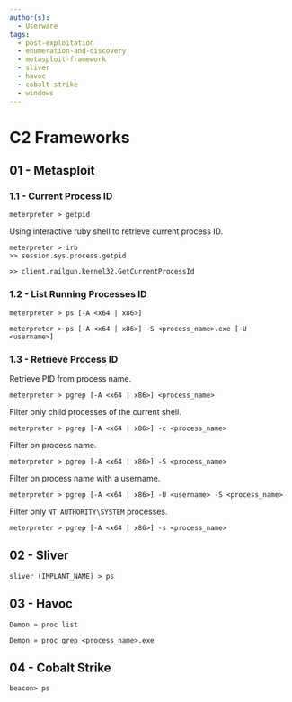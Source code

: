```yaml
---
author(s):
  - Userware
tags:
  - post-exploitation
  - enumeration-and-discovery
  - metasploit-framework
  - sliver
  - havoc
  - cobalt-strike
  - windows
---
```

# C2 Frameworks

## 01 - Metasploit

### 1.1 - Current Process ID

```
meterpreter > getpid
```

Using interactive ruby shell to retrieve current process ID.

```
meterpreter > irb
>> session.sys.process.getpid

>> client.railgun.kernel32.GetCurrentProcessId
```

### 1.2 - List Running Processes ID

```
meterpreter > ps [-A <x64 | x86>]

meterpreter > ps [-A <x64 | x86>] -S <process_name>.exe [-U <username>]
```

### 1.3 - Retrieve Process ID

Retrieve PID from process name.

```
meterpreter > pgrep [-A <x64 | x86>] <process_name>
```

Filter only child processes of the current shell.

```
meterpreter > pgrep [-A <x64 | x86>] -c <process_name>
```

Filter on process name.

```
meterpreter > pgrep [-A <x64 | x86>] -S <process_name>
```

Filter on process name with a username.

```
meterpreter > pgrep [-A <x64 | x86>] -U <username> -S <process_name>
```

Filter only `NT AUTHORITY\SYSTEM` processes.

```
meterpreter > pgrep [-A <x64 | x86>] -s <process_name>
```

## 02 - Sliver

```
sliver (IMPLANT_NAME) > ps
```

## 03 - Havoc

```
Demon » proc list

Demon » proc grep <process_name>.exe
```

## 04 - Cobalt Strike

```
beacon> ps
```
